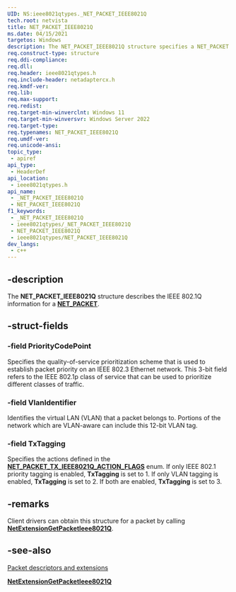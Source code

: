 ```yaml
---
UID: NS:ieee8021qtypes._NET_PACKET_IEEE8021Q
tech.root: netvista
title: NET_PACKET_IEEE8021Q
ms.date: 04/15/2021
targetos: Windows
description: The NET_PACKET_IEEE8021Q structure specifies a NET_PACKET's 802.1Q information.
req.construct-type: structure
req.ddi-compliance: 
req.dll: 
req.header: ieee8021qtypes.h
req.include-header: netadaptercx.h
req.kmdf-ver: 
req.lib: 
req.max-support: 
req.redist: 
req.target-min-winverclnt: Windows 11
req.target-min-winversvr: Windows Server 2022
req.target-type: 
req.typenames: NET_PACKET_IEEE8021Q
req.umdf-ver: 
req.unicode-ansi: 
topic_type:
 - apiref
api_type:
 - HeaderDef
api_location:
 - ieee8021qtypes.h
api_name:
 - _NET_PACKET_IEEE8021Q
 - NET_PACKET_IEEE8021Q
f1_keywords:
 - _NET_PACKET_IEEE8021Q
 - ieee8021qtypes/_NET_PACKET_IEEE8021Q
 - NET_PACKET_IEEE8021Q
 - ieee8021qtypes/NET_PACKET_IEEE8021Q
dev_langs:
 - c++
---
```


## -description

The **NET_PACKET_IEEE8021Q** structure describes the IEEE 802.1Q information for a [**NET_PACKET**](../packet/ns-packet-_net_packet.md).

## -struct-fields

### -field PriorityCodePoint

Specifies the quality-of-service prioritization scheme that is used to establish packet priority on an IEEE 802.3 Ethernet network. This 3-bit field refers to the IEEE 802.1p class of service that can be used to prioritize different classes of traffic.

### -field VlanIdentifier

Identifies the virtual LAN (VLAN) that a packet belongs to. Portions of the network which are VLAN-aware can include this 12-bit VLAN tag.

### -field TxTagging

Specifies the actions defined in the [**NET_PACKET_TX_IEEE8021Q_ACTION_FLAGS**](ne-ieee8021qtypes-net_packet_tx_ieee8021q_action_flags.md) enum. If only IEEE 802.1 priority tagging is enabled, **TxTagging** is set to 1. If only VLAN tagging is enabled, **TxTagging** is set to 2. If both are enabled, **TxTagging** is set to 3.

## -remarks

Client drivers can obtain this structure for a packet by calling [**NetExtensionGetPacketIeee8021Q**](../ieee8021q/nf-ieee8021q-netextensiongetpacketieee8021q.md).

## -see-also

[Packet descriptors and extensions](/windows-hardware/drivers/netcx/packet-descriptors-and-extensions)

[**NetExtensionGetPacketIeee8021Q**](../ieee8021q/nf-ieee8021q-netextensiongetpacketieee8021q.md)

